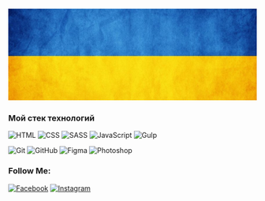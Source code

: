 ![Header](https://github.com/YaroslavPavliuk/yaroslavpavliuk/blob/main/assets/header.jpg)

### Мой стек технологий
![HTML](https://img.shields.io/badge/-HTML-333?style=for-the-badge&logo=html5)
![CSS](https://img.shields.io/badge/-CSS-333?style=for-the-badge&logo=css3&logoColor=blue)
![SASS](https://img.shields.io/badge/-SASS-333?style=for-the-badge&logo=SASS)
![JavaScript](https://img.shields.io/badge/-JavaScript-333?style=for-the-badge&logo=javascript)
![Gulp](https://img.shields.io/badge/-Gulp-333?style=for-the-badge&logo=Gulp)  
<!-- ![Bootstrap](https://img.shields.io/badge/-Bootstrap-333?style=for-the-badge&logo=Bootstrap) -->
<!-- ![jQuery](https://img.shields.io/badge/-jQuery-333?style=for-the-badge&logo=jQuery&logoColor=blue) -->
<!-- ![Wordpress](https://img.shields.io/badge/-Wordpress-333?style=for-the-badge&logo=Wordpress&logoColor=blue) -->
<!-- ![PHP](https://img.shields.io/badge/-PHP-333?style=for-the-badge&logo=PHP) -->
<!-- ![MySQL](https://img.shields.io/badge/-MySQL-333?style=for-the-badge)
![phpMyAdmin](https://img.shields.io/badge/-phpMyAdmin-333?style=for-the-badge)   -->
<!-- ![Blender](https://img.shields.io/badge/-Blender-333?style=for-the-badge&logo=Blender)
![Unity](https://img.shields.io/badge/-Unity-333?style=for-the-badge&logo=Unity) -->
<!-- ![Photoshop](https://img.shields.io/badge/-Photoshop-333?style=for-the-badge&logo=Photoshop) -->
![Git](https://img.shields.io/badge/-Git-333?style=for-the-badge&logo=Git)
![GitHub](https://img.shields.io/badge/-GitHub-333?style=for-the-badge&logo=GitHub)
![Figma](https://img.shields.io/badge/-Figma-333?style=for-the-badge&logo=figma&logoColor=F8C52C)
![Photoshop](https://img.shields.io/badge/-Photoshop-333?style=for-the-badge&logo=photoshop&logoColor=F8C52C)

### Follow Me:

[![Facebook](https://img.shields.io/badge/-Facebook-090909?style=for-the-badge&logo=Facebook&logoColor=1195F5)](https://www.facebook.com/profile.php?id=100046094658375)
[![Instagram](https://img.shields.io/badge/-Instagram-090909?style=for-the-badge&logo=instagram&logoColor=B4068E)](https://www.instagram.com/yaroslav__pavliuk/)

